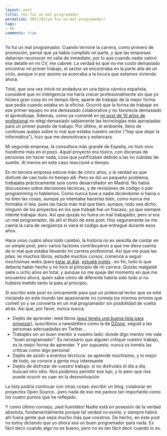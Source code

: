 ```yaml
---
layout: post
title: You fui un mal programador
permalink: 2017/01/yo-fui-un-mal-programador/
tags:
- me
comments: true
---
```


Yo fui un mal programador. Cuando terminé la carrera, como primero de promoción, pensé que ya había cumplido mi parte, y que las empresas deberían reconocer mi valía de inmediato, por lo que cuando nadie valoró ese detalle en mi CV, me cabreé. La verdad es que no me costó demasiado encontrar mi primer trabajo, el sector se encontraba en la parte alta de un ciclo, aunque ni por asomo se acercaba a la locura que estamos viviendo ahora.

<!--break-->

Total, que una vez inicié mi andadura en una típica cárnica española, consideré que mi inteligencia me haría crecer profesionalmente sin que yo hiciera gran cosa en mi tiempo libre, aparte de trabajar de la mejor forma que podía cuando estaba en la oficina. Ocurrió que la forma de trabajar en ese primer equipo no era demasiado colaborativa y no favorecía demasiado el aprendizaje. Además, como ya comenté en [mi post de 10 años de profesional](/2015/08/10-years/) no elegí demasiado sabiamente las tecnologías más apropiadas para un primer puesto de trabajo. Por último, el ambiente, lleno de continuas quejas sobre lo mal que estaba nuestro sector ("hay que dejar la informática"), hizo que me desmotivara y estancara.

Mi segunda empresa, la consultora más grande de España, no hizo sino hundirme más en el pozo. Aquel proyecto era tóxico, con docenas de personas sin hacer nada, cosa que justificaban debido a las no subidas de sueldo. Al menos en este caso reaccioné a tiempo.

En mi tercera empresa estuve más de cinco años, y la verdad es que disfruté de casi todo mi tiempo allí. Pero se dió un pequeño problema, trabajaba prácticamente solo como desarrollador en Madrid. No había discusiones sobre decisiones técnicas, y de revisiones de código o pair programming ni hablemos. Como nunca tuve a nadie diciéndome si hacía o no bien las cosas, aunque yo intentaba hacerlas bien, como nunca me formaba ni leía, pues las hacía más mal que bien, aunque, todo sea dicho, ninguno de los proyectos en los que trabajé fue un fracaso, ya que siempre intenté trabajar duro. Así que quizás no fuera un mal trabajador, pero sí era un mal programador, de ahí el título de este post. Hoy seguramente se me caería la cara de vergüenza si viera el código que entregué durante esos años.

Hace unos cuatro años todo cambió, la historia no es sencilla de contar en un simple post, pero varios factores contribuyeron a que me diera cuenta de lo mal que estaba llevando mi carrera profesional. Así que me puse las pilas: leí muchos libros, estudié muchos cursos, comencé a seguir muchísimas webs (para [estar al día](/2015/10/estar-al-dia/)), [estudié inglés](/2016/12/aprender-ingles/)...en fin, todo lo que debería haber hecho y no hice al principio de mi carrera. Quizás malgasté siete u ocho años en total, y aunque no me queje del momento en que me encuentro ahora, quien sabe cómo de diferente habría sido todo si no hubiera metido tanto la pata al principio.

Si escribo este post es únicamente para que un potencial lector que se esté iniciando en este mundo tan apasionante no cometa los mismos errores que cometí yo y se convierta en un mal programador sin posibilidad de vuelta atrás. Así que, por favor, nunca nunca:

* Dejéis de aprender: leed libros ([aquí tenéis una buena lista para empezar](https://jasonroell.com/2015/03/16/12-most-infuential-books-every-software-engineer-needs-to-read/)), suscribiros a newsletters como la de [DZone](https://dzone.com/), seguid a las personas adecuadadas en Twitter...
* Trabajéis sin un buen mentor a vuestro lado: donde digo mentor me vale "buen programador". Es necesario que alguien critique vuestro trabajo, es la mejor forma de aprender. Y por supuesto, nunca os toméis las críticas como algo personal
* Dejéis de asistir a eventos técnicos: se aprende muchísimo, y lo mejor de todo, se conoce a gente muy interesante
* Dejéis de disfrutar de vuestro trabajo: si no disfrutáis el día a día, buscad otro sitio. Nos podemos permitir ese lujo, y lo peor que nos puede ocurrir es caer en la desmotivación

La lista podría continuar con otras cosas: escribir un blog, colaborar en proyectos Open Source...pero nada de eso me parece tan importante como los cuatro puntos que he reflejado.

Y como último consejo, ¡sed humildes! Nadie está en posesión de la verdad absoluta, fundamentalmente porque tal verdad no existe, y siempre habrá ahí fuera gente que sepa mucho más que vosotros. De hecho, en este post no estoy diciendo que yo ahora sea un buen programador para nada. Es fácil decir cuando algo no es bueno, pero no es tan fácil decir cuando lo es.
